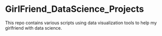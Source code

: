 # GirlFriend_DataScience_Projects

This repo contains various scripts using data visualization tools to help my girlfriend with data science.
